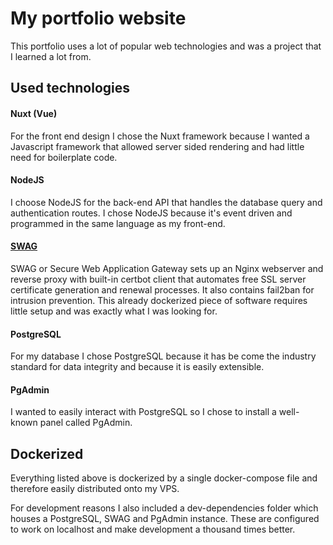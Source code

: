 # My portfolio website

This portfolio uses a lot of popular web technologies and was a project that I learned a lot from.

## Used technologies

#### Nuxt (Vue)

For the front end design I chose the Nuxt framework because I wanted a Javascript framework that allowed server sided rendering and had little need for boilerplate code.

#### NodeJS

I choose NodeJS for the back-end API that handles the database query and authentication routes. I chose NodeJS because it's event driven and programmed in the same language as my front-end.

#### [SWAG](https://github.com/linuxserver/docker-swag)

SWAG or Secure Web Application Gateway sets up an Nginx webserver and reverse proxy with built-in certbot client that automates free SSL server certificate generation and renewal processes. It also contains fail2ban for intrusion prevention. This already dockerized piece of software requires little setup and was exactly what I was looking for.

#### PostgreSQL

For my database I chose PostgreSQL because it has be come the industry standard for data integrity and because it is easily extensible.

#### PgAdmin

I wanted to easily interact with PostgreSQL so I chose to install a well-known panel called PgAdmin.

## Dockerized

Everything listed above is dockerized by a single docker-compose file and therefore easily distributed onto my VPS.

For development reasons I also included a dev-dependencies folder which houses a PostgreSQL, SWAG and PgAdmin instance. These are configured to work on localhost and make development a thousand times better.
